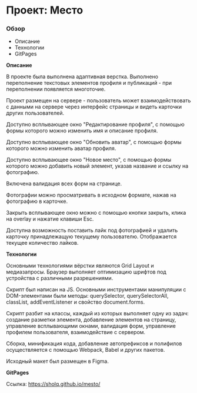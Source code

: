 # Проект: Место

### Обзор
* Описание
* Технологии
* GitPages

**Описание**

В проекте была выполнена адаптивная верстка. Выполнено переполнение текстовых элементов профиля и публикаций - при переполнении появляется многоточие.

Проект размещен на сервере - пользователь может взаимодействовать с данными на сервере через интерфейс страницы и видеть карточки других пользователей.

Доступно всплывающее окно "Редактирование профиля", с помощью формы которого можно изменить имя и описание профиля.

Доступно всплывающее окно "Обновить аватар", с помощью формы которого можно изменить аватар профиля.

Доступно всплывающее окно "Новое место", с помощью формы которого можно добавить новый элемент, указав название и ссылку на фотографию.

Включена валидация всех форм на странице.

Фотографии можно просматривать в исходном формате, нажав на фотографию в карточке.

Закрыть всплывающее окно можно с помощью кнопки закрыть, клика на overlay и нажатие клавиши Esc.

Доступна возможность поставить лайк под фотографией и удалить карточку принадлежащую текущему пользователю. Отображается текущее количество лайков.



**Технологии**

Основными технологиями вёрстки являются Grid Layout и медиазапросы. Браузер выполняет оптимизацию шрифтов под устройства с различными разрешениями.

Скрипт был написан на JS. Основными инструментами манипуляции с DOM-элементами были методы: querySelector, querySelectorAll, classList, addEventListener и свойство document.forms.

Скрипт разбит на классы, каждый из которых выполняет одну из задач: создание разметки элемента, добавление элементов на страницу, управление всплывающими окнами, валидация форм, управление профилем пользователя, взаимодействие с сервером.

Сборка, минификация кода, добавление автопрефиксов и полифилов осуществляется с помощью Webpack, Babel и других пакетов.

Исходный макет был размещен в Figma.

**GitPages**

Ссылка: https://sholq.github.io/mesto/
